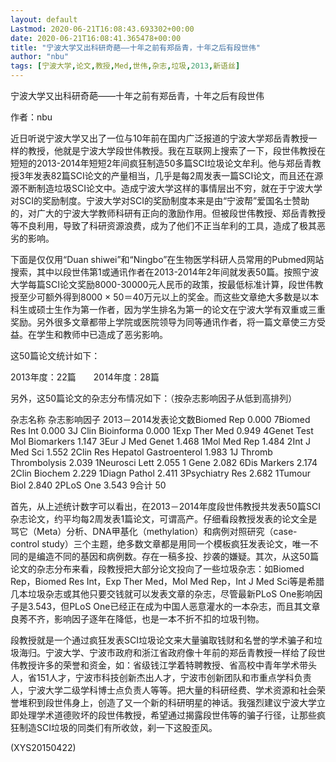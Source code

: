 ```yaml
---
layout: default
Lastmod: 2020-06-21T16:08:43.693302+00:00
date: 2020-06-21T16:08:41.365478+00:00
title: "宁波大学又出科研奇葩——十年之前有郑岳青，十年之后有段世伟"
author: "nbu"
tags: [宁波大学,论文,教授,Med,世伟,杂志,垃圾,2013,新语丝]
---
```


宁波大学又出科研奇葩——十年之前有郑岳青，十年之后有段世伟

作者：nbu

近日听说宁波大学又出了一位与10年前在国内广泛报道的宁波大学郑岳青教授一样的教授，他就是宁波大学段世伟教授。我在互联网上搜索了一下，段世伟教授在短短的2013-2014年短短2年间疯狂制造50多篇SCI垃圾论文牟利。他与郑岳青教授3年发表82篇SCI论文的产量相当，几乎是每2周发表一篇SCI论文，而且还在源源不断制造垃圾SCI论文中。造成宁波大学这样的事情层出不穷，就在于宁波大学对SCI的奖励制度。宁波大学对SCI的奖励制度本来是由“宁波帮”爱国名士赞助的，对广大的宁波大学教师科研有正向的激励作用。但被段世伟教授、郑岳青教授等不良利用，导致了科研资源浪费，成为了他们不正当牟利的工具，造成了极其恶劣的影响。

下面是仅仅用“Duan shiwei”和“Ningbo”在生物医学科研人员常用的Pubmed网站搜索，其中以段世伟第1或通讯作者在2013-2014年2年间就发表50篇。按照宁波大学每篇SCI论文奖励8000-30000元人民币的政策，按最低标准计算，段世伟教授至少可额外得到8000 × 50＝40万元以上的奖金。而这些文章绝大多数是以本科生或硕士生作为第一作者，因为学生排名为第一的论文在宁波大学有双重或三重奖励。另外很多文章都带上学院或医院领导为同等通讯作者，将一篇文章使三方受益。在学生和教师中已造成了恶劣影响。

这50篇论文统计如下：

2013年度：22篇　　2014年度：28篇

另外，这50篇论文的杂志分布情况如下：（按杂志影响因子从低到高排列）

杂志名称 杂志影响因子 2013－2014发表论文数Biomed Rep 0.000 7Biomed Res Int 0.000 3J Clin Bioinforma 0.000 1Exp Ther Med 0.949 4Genet Test Mol Biomarkers 1.147 3Eur J Med Genet 1.468 1Mol Med Rep 1.484 2Int J Med Sci 1.552 2Clin Res Hepatol Gastroenterol 1.983 1J Thromb Thrombolysis 2.039 1Neurosci Lett 2.055 1 Gene 2.082 6Dis Markers 2.174 2Clin Biochem 2.229 1Diagn Pathol 2.411 3Psychiatry Res 2.682 1Tumour Biol 2.840 2PLoS One 3.543 9合计  50

首先，从上述统计数字可以看出，在2013－2014年度段世伟教授共发表50篇SCI杂志论文，约平均每2周发表1篇论文，可谓高产。仔细看段教授发表的论文全是骂它（Meta）分析、DNA甲基化（methylation）和病例对照研究（case-control study）三个主题，绝多数文章都是用同一个模板疯狂发表论文，唯一不同的是编造不同的基因和病例数。存在一稿多投、抄袭的嫌疑。其次，从这50篇论文的杂志分布来看，段教授把大部分论文投向了一些垃圾杂志：如Biomed Rep，Biomed Res Int，Exp Ther Med，Mol Med Rep，Int J Med Sci等是希腊几本垃圾杂志或其他只要交钱就可以发表文章的杂志，尽管最新PLoS One影响因子是3.543，但PLoS One已经正在成为中国人恶意灌水的一本杂志，而且其文章良莠不齐，影响因子逐年在降低，也是一本不折不扣的垃圾刊物。

段教授就是一个通过疯狂发表SCI垃圾论文来大量骗取钱财和名誉的学术骗子和垃圾海归。宁波大学、宁波市政府和浙江省政府像十年前的郑岳青教授一样给了段世伟教授许多的荣誉和资金，如：省级钱江学着特聘教授、省高校中青年学术带头人，省151人才，宁波市科技创新杰出人才，宁波市创新团队和市重点学科负责人，宁波大学二级学科博士点负责人等等。把大量的科研经费、学术资源和社会荣誉堆积到段世伟身上，创造了又一个新的科研明星的神话。我强烈建议宁波大学立即处理学术道德败坏的段世伟教授，希望通过揭露段世伟等的骗子行径，让那些疯狂制造SCI垃圾的同类们有所收敛，刹一下这股歪风。

(XYS20150422)

